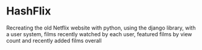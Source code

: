 # HashFlix
Recreating the old Netflix website with python, using the django library, with a user system, films recently watched by each user, featured films by view count and recently added films overall
